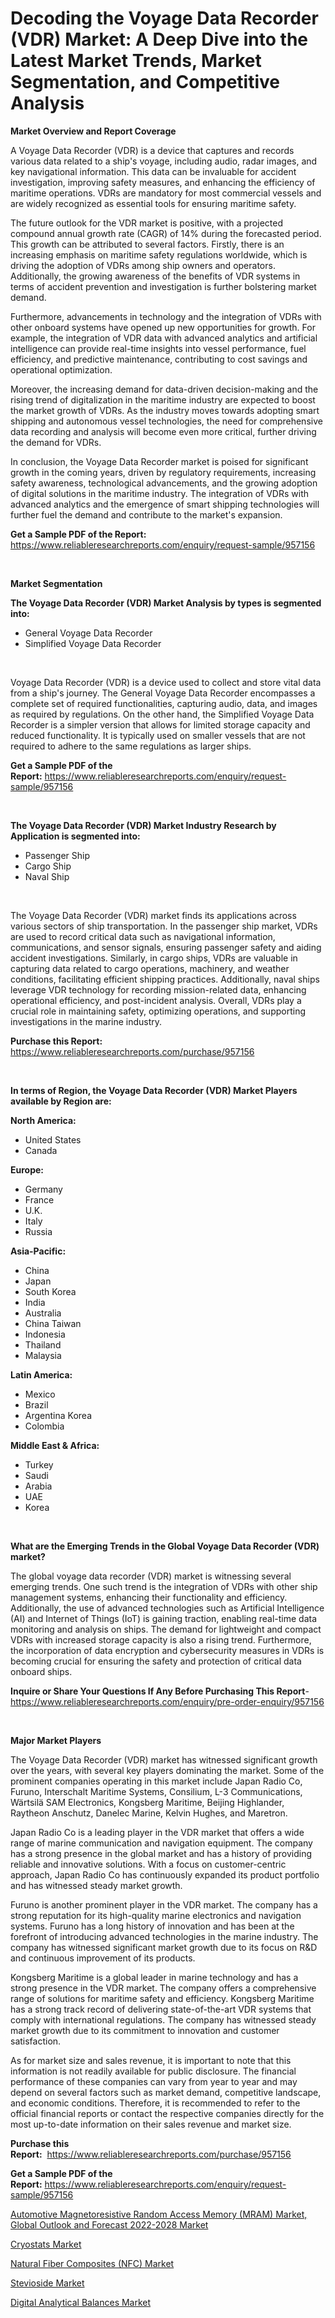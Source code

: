 <p><h1>Decoding the Voyage Data Recorder (VDR) Market: A Deep Dive into the Latest Market Trends, Market Segmentation, and Competitive Analysis</h1></p><p><strong>Market Overview and Report Coverage</strong></p>
<p><p>A Voyage Data Recorder (VDR) is a device that captures and records various data related to a ship's voyage, including audio, radar images, and key navigational information. This data can be invaluable for accident investigation, improving safety measures, and enhancing the efficiency of maritime operations. VDRs are mandatory for most commercial vessels and are widely recognized as essential tools for ensuring maritime safety.</p><p>The future outlook for the VDR market is positive, with a projected compound annual growth rate (CAGR) of 14% during the forecasted period. This growth can be attributed to several factors. Firstly, there is an increasing emphasis on maritime safety regulations worldwide, which is driving the adoption of VDRs among ship owners and operators. Additionally, the growing awareness of the benefits of VDR systems in terms of accident prevention and investigation is further bolstering market demand.</p><p>Furthermore, advancements in technology and the integration of VDRs with other onboard systems have opened up new opportunities for growth. For example, the integration of VDR data with advanced analytics and artificial intelligence can provide real-time insights into vessel performance, fuel efficiency, and predictive maintenance, contributing to cost savings and operational optimization.</p><p>Moreover, the increasing demand for data-driven decision-making and the rising trend of digitalization in the maritime industry are expected to boost the market growth of VDRs. As the industry moves towards adopting smart shipping and autonomous vessel technologies, the need for comprehensive data recording and analysis will become even more critical, further driving the demand for VDRs.</p><p>In conclusion, the Voyage Data Recorder market is poised for significant growth in the coming years, driven by regulatory requirements, increasing safety awareness, technological advancements, and the growing adoption of digital solutions in the maritime industry. The integration of VDRs with advanced analytics and the emergence of smart shipping technologies will further fuel the demand and contribute to the market's expansion.</p></p>
<p><strong>Get a Sample PDF of the Report:</strong> <a href="https://www.reliableresearchreports.com/enquiry/request-sample/957156">https://www.reliableresearchreports.com/enquiry/request-sample/957156</a></p>
<p>&nbsp;</p>
<p><strong>Market Segmentation</strong></p>
<p><strong>The Voyage Data Recorder (VDR) Market Analysis by types is segmented into:</strong></p>
<p><ul><li>General Voyage Data Recorder</li><li>Simplified Voyage Data Recorder</li></ul></p>
<p>&nbsp;</p>
<p><p>Voyage Data Recorder (VDR) is a device used to collect and store vital data from a ship's journey. The General Voyage Data Recorder encompasses a complete set of required functionalities, capturing audio, data, and images as required by regulations. On the other hand, the Simplified Voyage Data Recorder is a simpler version that allows for limited storage capacity and reduced functionality. It is typically used on smaller vessels that are not required to adhere to the same regulations as larger ships.</p></p>
<p><strong>Get a Sample PDF of the Report:</strong>&nbsp;<a href="https://www.reliableresearchreports.com/enquiry/request-sample/957156">https://www.reliableresearchreports.com/enquiry/request-sample/957156</a></p>
<p>&nbsp;</p>
<p><strong>The Voyage Data Recorder (VDR) Market Industry Research by Application is segmented into:</strong></p>
<p><ul><li>Passenger Ship</li><li>Cargo Ship</li><li>Naval Ship</li></ul></p>
<p>&nbsp;</p>
<p><p>The Voyage Data Recorder (VDR) market finds its applications across various sectors of ship transportation. In the passenger ship market, VDRs are used to record critical data such as navigational information, communications, and sensor signals, ensuring passenger safety and aiding accident investigations. Similarly, in cargo ships, VDRs are valuable in capturing data related to cargo operations, machinery, and weather conditions, facilitating efficient shipping practices. Additionally, naval ships leverage VDR technology for recording mission-related data, enhancing operational efficiency, and post-incident analysis. Overall, VDRs play a crucial role in maintaining safety, optimizing operations, and supporting investigations in the marine industry.</p></p>
<p><strong>Purchase this Report:</strong>&nbsp; <a href="https://www.reliableresearchreports.com/purchase/957156">https://www.reliableresearchreports.com/purchase/957156</a></p>
<p>&nbsp;</p>
<p><strong>In terms of Region, the Voyage Data Recorder (VDR) Market Players available by Region are:</strong></p>
<p>
    <p> <strong> North America: </strong>
        <ul>
            <li>United States</li>
            <li>Canada</li>
        </ul>
        </p> 
    <p> <strong> Europe: </strong>
        <ul>
            <li>Germany</li>
            <li>France</li>
            <li>U.K.</li>
            <li>Italy</li>
            <li>Russia</li>
        </ul>
        </p> 
    <p> <strong> Asia-Pacific: </strong>
        <ul>
            <li>China</li>
            <li>Japan</li>
            <li>South Korea</li>
            <li>India</li>
            <li>Australia</li>
            <li>China Taiwan</li>
            <li>Indonesia</li>
            <li>Thailand</li>
            <li>Malaysia</li>
        </ul>
        </p> 
    <p> <strong> Latin America: </strong>
        <ul>
            <li>Mexico</li>
            <li>Brazil</li>
            <li>Argentina Korea</li>
            <li>Colombia</li>
        </ul>
        </p> 
    <p> <strong> Middle East & Africa: </strong>
        <ul>
            <li>Turkey</li>
            <li>Saudi</li>
            <li>Arabia</li>
            <li>UAE</li>
            <li>Korea</li>
        </ul>
    </p>
    </p>
<p>&nbsp;</p>
<p><strong>What are the Emerging Trends in the Global Voyage Data Recorder (VDR) market?</strong></p>
<p><p>The global voyage data recorder (VDR) market is witnessing several emerging trends. One such trend is the integration of VDRs with other ship management systems, enhancing their functionality and efficiency. Additionally, the use of advanced technologies such as Artificial Intelligence (AI) and Internet of Things (IoT) is gaining traction, enabling real-time data monitoring and analysis on ships. The demand for lightweight and compact VDRs with increased storage capacity is also a rising trend. Furthermore, the incorporation of data encryption and cybersecurity measures in VDRs is becoming crucial for ensuring the safety and protection of critical data onboard ships.</p></p>
<p><strong>Inquire or Share Your Questions If Any Before Purchasing This Report</strong>- <a href="https://www.reliableresearchreports.com/enquiry/pre-order-enquiry/957156">https://www.reliableresearchreports.com/enquiry/pre-order-enquiry/957156</a></p>
<p>&nbsp;</p>
<p><strong>Major Market Players</strong></p>
<p><p>The Voyage Data Recorder (VDR) market has witnessed significant growth over the years, with several key players dominating the market. Some of the prominent companies operating in this market include Japan Radio Co, Furuno, Interschalt Maritime Systems, Consilium, L-3 Communications, Wärtsilä SAM Electronics, Kongsberg Maritime, Beijing Highlander, Raytheon Anschutz, Danelec Marine, Kelvin Hughes, and Maretron.</p><p>Japan Radio Co is a leading player in the VDR market that offers a wide range of marine communication and navigation equipment. The company has a strong presence in the global market and has a history of providing reliable and innovative solutions. With a focus on customer-centric approach, Japan Radio Co has continuously expanded its product portfolio and has witnessed steady market growth.</p><p>Furuno is another prominent player in the VDR market. The company has a strong reputation for its high-quality marine electronics and navigation systems. Furuno has a long history of innovation and has been at the forefront of introducing advanced technologies in the marine industry. The company has witnessed significant market growth due to its focus on R&D and continuous improvement of its products.</p><p>Kongsberg Maritime is a global leader in marine technology and has a strong presence in the VDR market. The company offers a comprehensive range of solutions for maritime safety and efficiency. Kongsberg Maritime has a strong track record of delivering state-of-the-art VDR systems that comply with international regulations. The company has witnessed steady market growth due to its commitment to innovation and customer satisfaction.</p><p>As for market size and sales revenue, it is important to note that this information is not readily available for public disclosure. The financial performance of these companies can vary from year to year and may depend on several factors such as market demand, competitive landscape, and economic conditions. Therefore, it is recommended to refer to the official financial reports or contact the respective companies directly for the most up-to-date information on their sales revenue and market size.</p></p>
<p><strong>Purchase this Report:</strong>&nbsp;&nbsp;<a href="https://www.reliableresearchreports.com/purchase/957156">https://www.reliableresearchreports.com/purchase/957156</a></p>
<p></p>
<p><strong>Get a Sample PDF of the Report:</strong>&nbsp;<a href="https://www.reliableresearchreports.com/enquiry/request-sample/957156">https://www.reliableresearchreports.com/enquiry/request-sample/957156</a></p>
<p><p><a href="https://issuu.com/reportprime-2/docs/automotive-magnetoresistive-random-access-memory-m?fr=xKAE9_zU1NQ">Automotive Magnetoresistive Random Access Memory (MRAM) Market, Global Outlook and Forecast 2022-2028 Market</a></p><p><a href="https://www.reportprime.com/cryostats-r8320">Cryostats Market</a></p><p><a href="https://github.com/GroverBarry/Market-Research-Report-List-1/blob/main/natural-fiber-composites-nfc-market.md">Natural Fiber Composites (NFC) Market</a></p><p><a href="https://www.linkedin.com/pulse/stevioside-market-challenges-opportunities-growth-drivers-x68jf/">Stevioside Market</a></p><p><a href="https://medium.com/@dougschmidt645/digital-analytical-balances-market-size-growth-forecast-2023-2030-df28b1e287f5">Digital Analytical Balances Market</a></p></p>